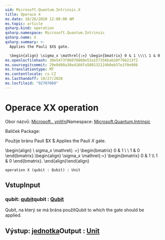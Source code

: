 ```yaml
---
uid: Microsoft.Quantum.Intrinsic.X
title: Operace X
ms.date: 10/26/2020 12:00:00 AM
ms.topic: article
qsharp.kind: operation
qsharp.namespace: Microsoft.Quantum.Intrinsic
qsharp.name: X
qsharp.summary: >-
  Applies the Pauli $X$ gate.

  \begin{align} \sigma_x \mathrel{:=} \begin{bmatrix} 0 & 1 \\\\ 1 & 0 \end{bmatrix}. \end{align}
ms.openlocfilehash: 30e5473f86078860e53a157356bab10f766213f2
ms.sourcegitcommit: 29e0d88a30e4166fa580132124b0eb57e1f0e986
ms.translationtype: MT
ms.contentlocale: cs-CZ
ms.lasthandoff: 10/27/2020
ms.locfileid: "92707089"
---
```

# <a name="x-operation"></a><span data-ttu-id="0f896-102">Operace X</span><span class="sxs-lookup"><span data-stu-id="0f896-102">X operation</span></span>

<span data-ttu-id="0f896-103">Obor názvů: [Microsoft.. vnitřní](xref:Microsoft.Quantum.Intrinsic)</span><span class="sxs-lookup"><span data-stu-id="0f896-103">Namespace: [Microsoft.Quantum.Intrinsic](xref:Microsoft.Quantum.Intrinsic)</span></span>

<span data-ttu-id="0f896-104">Balíček [](https://nuget.org/packages/)</span><span class="sxs-lookup"><span data-stu-id="0f896-104">Package: [](https://nuget.org/packages/)</span></span>


<span data-ttu-id="0f896-105">Použije bránu Pauli $X $.</span><span class="sxs-lookup"><span data-stu-id="0f896-105">Applies the Pauli $X$ gate.</span></span>

<span data-ttu-id="0f896-106">\begin{align} \ sigma_x \mathrel{: =} \begin{bmatrix} 0 & 1 \\ \\ 1 & 0 \end{bmatrix}.</span><span class="sxs-lookup"><span data-stu-id="0f896-106">\begin{align} \sigma_x \mathrel{:=} \begin{bmatrix} 0 & 1 \\\\ 1 & 0 \end{bmatrix}.</span></span>
<span data-ttu-id="0f896-107">\end{align}</span><span class="sxs-lookup"><span data-stu-id="0f896-107">\end{align}</span></span>

```qsharp
operation X (qubit : Qubit) : Unit
```


## <a name="input"></a><span data-ttu-id="0f896-108">Vstup</span><span class="sxs-lookup"><span data-stu-id="0f896-108">Input</span></span>

### <a name="qubit--qubit"></a><span data-ttu-id="0f896-109">qubit: [qubit](xref:microsoft.quantum.lang-ref.qubit)</span><span class="sxs-lookup"><span data-stu-id="0f896-109">qubit : [Qubit](xref:microsoft.quantum.lang-ref.qubit)</span></span>

<span data-ttu-id="0f896-110">Qubit, na který se má brána použít</span><span class="sxs-lookup"><span data-stu-id="0f896-110">Qubit to which the gate should be applied.</span></span>



## <a name="output--unit"></a><span data-ttu-id="0f896-111">Výstup: [jednotka](xref:microsoft.quantum.lang-ref.unit)</span><span class="sxs-lookup"><span data-stu-id="0f896-111">Output : [Unit](xref:microsoft.quantum.lang-ref.unit)</span></span>

